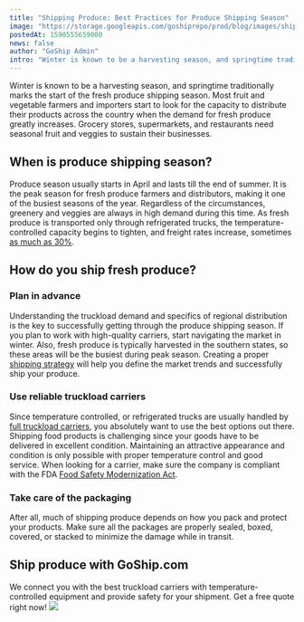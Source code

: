 ```yaml
---
title: "Shipping Produce: Best Practices for Produce Shipping Season"
image: "https://storage.googleapis.com/goshiprepo/prod/blog/images/shipping-produce-best-practices-for-produce-shipping-season.jpg"
postedAt: 1590555659000
news: false
author: "GoShip Admin"
intro: "Winter is known to be a harvesting season, and springtime traditionally marks the start of the fresh produce shipping season. Most fruit and vegetable farmers and importers start to look for the capacity to distribute their products across the country when the demand for fresh produce greatly increases. Grocery stores, supermarkets, and restaurants need seasonal fruit and veggies to sustain their businesses. \n\nWhen is produce shipping season?\n-\n\nProduce season usually starts in April and lasts till the end "
---
```

Winter is known to be a harvesting season, and springtime traditionally marks the start of the fresh produce shipping season. Most fruit and vegetable farmers and importers start to look for the capacity to distribute their products across the country when the demand for fresh produce greatly increases. Grocery stores, supermarkets, and restaurants need seasonal fruit and veggies to sustain their businesses.

When is produce shipping season?
--------------------------------

Produce season usually starts in April and lasts till the end of summer. It is the peak season for fresh produce farmers and distributors, making it one of the busiest seasons of the year. Regardless of the circumstances, greenery and veggies are always in high demand during this time. As fresh produce is transported only through refrigerated trucks, the temperature-controlled capacity begins to tighten, and freight rates increase, sometimes [as much as 30%](https://www.dat.com/company/news-and-events/news-releases/spring-surge-begins-for-truckload-freight-and-rates-dat-freight-index).

How do you ship fresh produce?
------------------------------

### Plan in advance

Understanding the truckload demand and specifics of regional distribution is the key to successfully getting through the produce shipping season. If you plan to work with high-quality carriers, start navigating the market in winter. Also, fresh produce is typically harvested in the southern states, so these areas will be the busiest during peak season. Creating a proper [shipping strategy](https://www.goship.com/blog/creating-a-successful-small-business-shipping-strategy/) will help you define the market trends and successfully ship your produce.

### Use reliable truckload carriers

Since temperature controlled, or refrigerated trucks are usually handled by [full truckload carriers](https://www.goship.com/shipping-services/truckload-freight-shipping/), you absolutely want to use the best options out there. Shipping food products is challenging since your goods have to be delivered in excellent condition. Maintaining an attractive appearance and condition is only possible with proper temperature control and good service. When looking for a carrier, make sure the company is compliant with the FDA [Food Safety Modernization Act](https://www.fda.gov/food/food-safety-modernization-act-fsma/fsma-final-rule-sanitary-transportation-human-and-animal-food).

### Take care of the packaging

After all, much of shipping produce depends on how you pack and protect your products. Make sure all the packages are properly sealed, boxed, covered, or stacked to minimize the damage while in transit.

Ship produce with GoShip.com
----------------------------

We connect you with the best truckload carriers with temperature-controlled equipment and provide safety for your shipment. Get a free quote right now! [![](https://www.goship.com/wp-content/uploads/2021/02/1ace89b4-fe28-40ff-a2a7-4cddc60fc9ec.png)](https://www.goship.com/)
